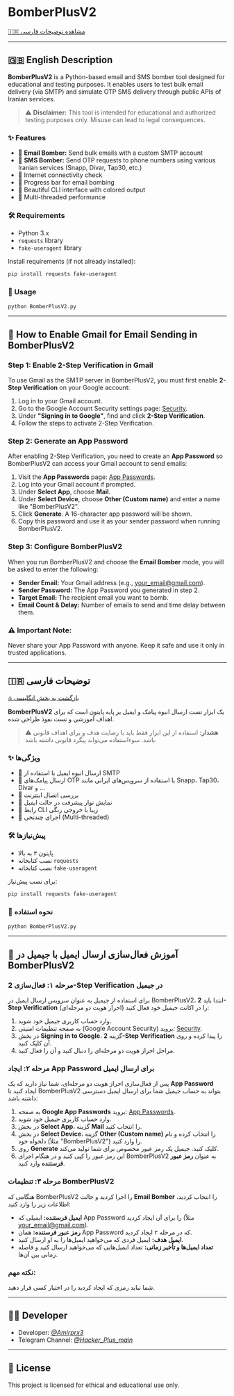 
# BomberPlusV2

[🇮🇷 مشاهده توضیحات فارسی](#-توضیحات-فارسی)

---

## 🇬🇧 English Description

**BomberPlusV2** is a Python-based email and SMS bomber tool designed for educational and testing purposes. It enables users to test bulk email delivery (via SMTP) and simulate OTP SMS delivery through public APIs of Iranian services.

> ⚠️ **Disclaimer:** This tool is intended for educational and authorized testing purposes only. Misuse can lead to legal consequences.

### ✨ Features

- 📧 **Email Bomber:** Send bulk emails with a custom SMTP account
- 📱 **SMS Bomber:** Send OTP requests to phone numbers using various Iranian services (Snapp, Divar, Tap30, etc.)
- 🚦 Internet connectivity check
- 🎯 Progress bar for email bombing
- 🎨 Beautiful CLI interface with colored output
- 🧵 Multi-threaded performance

### 🛠 Requirements

- Python 3.x
- `requests` library
- `fake-useragent` library

Install requirements (if not already installed):

```bash
pip install requests fake-useragent
```

### 🚀 Usage

```bash
python BomberPlusV2.py
```
---

## 📧 **How to Enable Gmail for Email Sending in BomberPlusV2**

### Step 1: Enable **2-Step Verification** in Gmail

To use Gmail as the SMTP server in BomberPlusV2, you must first enable **2-Step Verification** on your Google account:

1. Log in to your Gmail account.
2. Go to the Google Account Security settings page: [Security](https://myaccount.google.com/security).
3. Under **"Signing in to Google"**, find and click **2-Step Verification**.
4. Follow the steps to activate 2-Step Verification.

### Step 2: Generate an **App Password**

After enabling 2-Step Verification, you need to create an **App Password** so BomberPlusV2 can access your Gmail account to send emails:

1. Visit the **App Passwords** page: [App Passwords](https://myaccount.google.com/apppasswords).
2. Log into your Gmail account if prompted.
3. Under **Select App**, choose **Mail**.
4. Under **Select Device**, choose **Other (Custom name)** and enter a name like "BomberPlusV2".
5. Click **Generate**. A 16-character app password will be shown.
6. Copy this password and use it as your sender password when running BomberPlusV2.

### Step 3: Configure BomberPlusV2

When you run BomberPlusV2 and choose the **Email Bomber** mode, you will be asked to enter the following:

- **Sender Email:** Your Gmail address (e.g., your_email@gmail.com).
- **Sender Password:** The App Password you generated in step 2.
- **Target Email:** The recipient email you want to bomb.
- **Email Count & Delay:** Number of emails to send and time delay between them.

### ⚠️ Important Note:
Never share your App Password with anyone. Keep it safe and use it only in trusted applications.

---

## 🇮🇷 توضیحات فارسی

[🔝 بازگشت به بخش انگلیسی](#-english-description)

**BomberPlusV2** یک ابزار تست ارسال انبوه پیامک و ایمیل بر پایه پایتون است که برای اهداف آموزشی و تست نفوذ طراحی شده.

> ⚠️ **هشدار:** استفاده از این ابزار فقط باید با رضایت هدف و برای اهداف قانونی باشد. سوء‌استفاده می‌تواند پیگرد قانونی داشته باشد.

### ✨ ویژگی‌ها

- 📧 ارسال انبوه ایمیل با استفاده از SMTP
- 📱 ارسال پیامک‌های OTP با استفاده از سرویس‌های ایرانی مانند Snapp، Tap30، Divar و ...
- 🚦 بررسی اتصال اینترنت
- 🎯 نمایش نوار پیشرفت در حالت ایمیل
- 🎨 رابط CLI زیبا با خروجی رنگی
- 🧵 اجرای چندنخی (Multi-threaded)

### 🛠 پیش‌نیازها

- پایتون ۳ به بالا
- نصب کتابخانه `requests`
- نصب کتابخانه `fake-useragent` 

برای نصب پیش‌نیاز:

```bash
pip install requests fake-useragent
```

### 🚀 نحوه استفاده

```bash
python BomberPlusV2.py
```

---

## 📧 **آموزش فعال‌سازی ارسال ایمیل با جیمیل در BomberPlusV2**

### مرحله ۱: فعال‌سازی **2-Step Verification** در جیمیل

برای استفاده از جیمیل به عنوان سرویس ارسال ایمیل در BomberPlusV2، ابتدا باید **2-Step Verification** (احراز هویت دو مرحله‌ای) را در اکانت جیمیل خود فعال کنید:

1. وارد حساب کاربری جیمیل خود شوید.
2. به صفحه تنظیمات امنیتی (Google Account Security) بروید: [Security](https://myaccount.google.com/security).
3. در بخش **Signing in to Google**، گزینه **2-Step Verification** را پیدا کرده و روی آن کلیک کنید.
4. مراحل احراز هویت دو مرحله‌ای را دنبال کنید و آن را فعال کنید.

### مرحله ۲: ایجاد **App Password** برای ارسال ایمیل

پس از فعال‌سازی احراز هویت دو مرحله‌ای، شما نیاز دارید که یک **App Password** ایجاد کنید تا BomberPlusV2 بتواند به حساب جیمیل شما برای ارسال ایمیل دسترسی داشته باشد:

1. به صفحه **Google App Passwords** بروید: [App Passwords](https://myaccount.google.com/apppasswords).
2. وارد حساب کاربری جیمیل خود شوید.
3. در بخش **Select App**، گزینه **Mail** را انتخاب کنید.
4. در بخش **Select Device**، گزینه **Other (Custom name)** را انتخاب کرده و نام دلخواه خود (مثلاً "BomberPlusV2") را وارد کنید.
5. روی **Generate** کلیک کنید. جیمیل یک رمز عبور مخصوص برای شما تولید می‌کند.
6. این رمز عبور را کپی کنید و در هنگام اجرای BomberPlusV2 به عنوان **رمز عبور فرستنده** وارد کنید.

### مرحله ۳: تنظیمات BomberPlusV2

هنگامی که BomberPlusV2 را اجرا کردید و حالت **Email Bomber** را انتخاب کردید، اطلاعات زیر را وارد کنید:

- **ایمیل فرستنده:** ایمیلی که App Password را برای آن ایجاد کردید (مثلاً your_email@gmail.com).
- **رمز عبور فرستنده:** همان App Password که در مرحله ۲ ایجاد کردید.
- **ایمیل هدف:** ایمیل فردی که می‌خواهید ایمیل‌ها را به او ارسال کنید.
- **تعداد ایمیل‌ها و تأخیر زمانی:** تعداد ایمیل‌هایی که می‌خواهید ارسال کنید و فاصله زمانی بین آن‌ها.

### نکته مهم:
شما نباید رمزی که ایجاد کردید را در اختیار کسی قرار دهید.

---

## 👨‍💻 Developer

- Developer: [*@Amirprx3*](https://t.me/Amirprx3)
- Telegram Channel: [*@Hacker_Plus_main*](https://t.me/Hacker_Plus_main)

---

## 📜 License

This project is licensed for ethical and educational use only.
